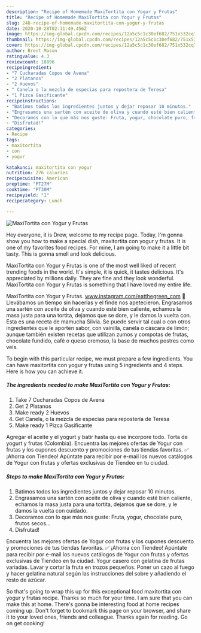 ```yaml
---
description: "Recipe of Homemade MaxiTortita con Yogur y Frutas"
title: "Recipe of Homemade MaxiTortita con Yogur y Frutas"
slug: 248-recipe-of-homemade-maxitortita-con-yogur-y-frutas
date: 2020-10-28T02:11:49.456Z
image: https://img-global.cpcdn.com/recipes/12a5c5c1c30ef682/751x532cq70/maxitortita-con-yogur-y-frutas-foto-principal.jpg
thumbnail: https://img-global.cpcdn.com/recipes/12a5c5c1c30ef682/751x532cq70/maxitortita-con-yogur-y-frutas-foto-principal.jpg
cover: https://img-global.cpcdn.com/recipes/12a5c5c1c30ef682/751x532cq70/maxitortita-con-yogur-y-frutas-foto-principal.jpg
author: Brent Mason
ratingvalue: 4.3
reviewcount: 18896
recipeingredient:
- "7 Cucharadas Copos de Avena"
- "2 Platanos"
- "2 Huevos"
- " Canela o la mezcla de especias para repostera de Teresa"
- "1 Pizca Gasificante"
recipeinstructions:
- "Batimos todos los ingredientes juntos y dejar reposar 10 minutos."
- "Engrasamos una sartén con aceite de oliva y cuando esté bien caliente, echamos la masa justa para una tortita, dejamos que se dore, y le damos la vuelta con cuidado."
- "Decoramos con lo que más nos guste: Fruta, yogur, chocolate puro, frutos secos..."
- "Disfrutad!"
categories:
- Recipe
tags:
- maxitortita
- con
- yogur

katakunci: maxitortita con yogur 
nutrition: 276 calories
recipecuisine: American
preptime: "PT27M"
cooktime: "PT30M"
recipeyield: "1"
recipecategory: Lunch

---
```



![MaxiTortita con Yogur y Frutas](https://img-global.cpcdn.com/recipes/12a5c5c1c30ef682/751x532cq70/maxitortita-con-yogur-y-frutas-foto-principal.jpg)

Hey everyone, it is Drew, welcome to my recipe page. Today, I'm gonna show you how to make a special dish, maxitortita con yogur y frutas. It is one of my favorites food recipes. For mine, I am going to make it a little bit tasty. This is gonna smell and look delicious.

MaxiTortita con Yogur y Frutas is one of the most well liked of recent trending foods in the world. It's simple, it is quick, it tastes delicious. It's appreciated by millions daily. They are fine and they look wonderful. MaxiTortita con Yogur y Frutas is something that I have loved my entire life.

MaxiTortita con Yogur y Frutas. www.instagram.com/eatthegreen_com 🍌 Llevábamos un tiempo sin hacerlas y el finde nos apetecieron. Engrasamos una sartén con aceite de oliva y cuando esté bien caliente, echamos la masa justa para una tortita, dejamos que se dore, y le damos la vuelta con. Esta es una receta de mamucha Silvia. Se puede servir tal cual o con otros ingredientes que le aporten sabor, con vainilla, canela o cáscara de limón; aunque también existen recetas que utilizan zumos y compotas de frutas, chocolate fundido, café o queso cremoso, la base de muchos postres como veis.


To begin with this particular recipe, we must prepare a few ingredients. You can have maxitortita con yogur y frutas using 5 ingredients and 4 steps. Here is how you can achieve it.

<!--inarticleads1-->

##### The ingredients needed to make MaxiTortita con Yogur y Frutas:

1. Take 7 Cucharadas Copos de Avena
1. Get 2 Platanos
1. Make ready 2 Huevos
1. Get  Canela, o la mezcla de especias para repostería de Teresa
1. Make ready 1 Pizca Gasificante


Agregar el aceite y el yogurt y batir hasta qu ese incorpore todo. Torta de yogurt y frutas (Colombia). Encuentra las mejores ofertas de Yogur con frutas y los cupones descuento y promociones de tus tiendas favoritas. ✅ ¡Ahorra con Tiendeo! Apúntate para recibir por e-mail los nuevos catálogos de Yogur con frutas y ofertas exclusivas de Tiendeo en tu ciudad. 

<!--inarticleads2-->

##### Steps to make MaxiTortita con Yogur y Frutas:

1. Batimos todos los ingredientes juntos y dejar reposar 10 minutos.
1. Engrasamos una sartén con aceite de oliva y cuando esté bien caliente, echamos la masa justa para una tortita, dejamos que se dore, y le damos la vuelta con cuidado.
1. Decoramos con lo que más nos guste: Fruta, yogur, chocolate puro, frutos secos...
1. Disfrutad!


Encuentra las mejores ofertas de Yogur con frutas y los cupones descuento y promociones de tus tiendas favoritas. ✅ ¡Ahorra con Tiendeo! Apúntate para recibir por e-mail los nuevos catálogos de Yogur con frutas y ofertas exclusivas de Tiendeo en tu ciudad. Yogur casero con gelatina de frutas variadas. Lavar y cortar la fruta en trozos pequeños. Poner un cazo al fuego y hacer gelatina natural según las instrucciones del sobre y añadiendo el resto de azúcar. 

So that's going to wrap this up for this exceptional food maxitortita con yogur y frutas recipe. Thanks so much for your time. I am sure that you can make this at home. There's gonna be interesting food at home recipes coming up. Don't forget to bookmark this page on your browser, and share it to your loved ones, friends and colleague. Thanks again for reading. Go on get cooking!
